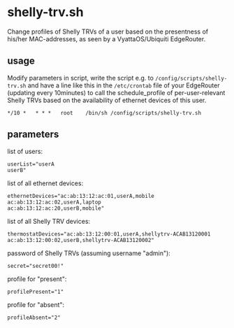 # shelly-trv.sh

Change profiles of Shelly TRVs of a user based on the presentness of his/her MAC-addresses, as seen by a VyattaOS/Ubiquiti EdgeRouter.

## usage

Modify parameters in script, write the script e.g. to `/config/scripts/shelly-trv.sh` and have a line like this in the `/etc/crontab` file of your EdgeRouter (updating every 10minutes) to call the schedule_profile of per-user-relevant Shelly TRVs based on the availability of ethernet devices of this user.

```
*/10 *   * * *   root    /bin/sh /config/scripts/shelly-trv.sh
```

## parameters



list of users:
```
userList="userA
userB"
```

list of all ethernet devices:
```
ethernetDevices="ac:ab:13:12:ac:01,userA,mobile
ac:ab:13:12:ac:02,userA,laptop
ac:ab:13:12:ac:20,userB,mobile"
```

list of all Shelly TRV devices:
```
thermostatDevices="ac:ab:13:12:00:01,userA,shellytrv-ACAB13120001
ac:ab:13:12:00:02,userB,shellytrv-ACAB13120002"
```

password of Shelly TRVs (assuming username "admin"):
```
secret="secret00!"
```

profile for "present":
```
profilePresent="1"
```

profile for "absent":
```
profileAbsent="2"
```

